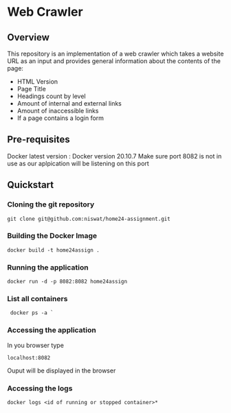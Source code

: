# Web Crawler

## Overview
This repository is an implementation of a web crawler which takes a website URL as an input and provides general information
about the contents of the page:
- HTML Version
- Page Title
- Headings count by level
- Amount of internal and external links
- Amount of inaccessible links
- If a page contains a login form

## Pre-requisites
Docker latest version : Docker version 20.10.7
Make sure port 8082 is not in use as our aplpication will be listening on this port

## Quickstart

### Cloning the git repository
```
git clone git@github.com:niswat/home24-assignment.git
```
### Building the Docker Image
```
docker build -t home24assign .
```

### Running the application 
```
docker run -d -p 8082:8082 home24assign
```
### List all containers
```
 docker ps -a `
```
### Accessing the application

In you browser type
```
localhost:8082
```

Ouput will be displayed in the browser 

### Accessing the logs
```
docker logs <id of running or stopped container>*
```

